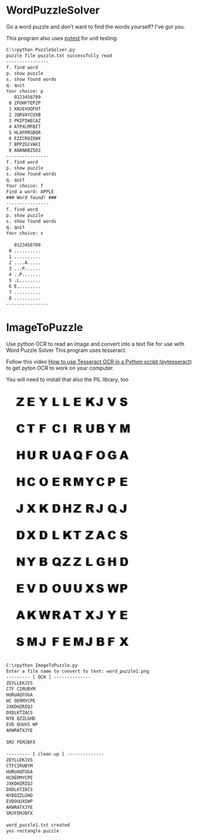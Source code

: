 # WordPuzzleSolver
Go a word puzzle and don't want to find the words yourself? I've got you.

This program also uses [pytest](https://docs.pytest.org/en/stable/) for unit testing.

```
C:\>python PuzzleSolver.py
puzzle file puzzle.txt successfully read
----------------
f. find word
p. show puzzle
s. show found words
q. quit
Your choice: p
   0123456789
 0 ZFOHFTEPZP
 1 XNJEVUOFHT
 2 JQRVAYCUXB
 3 PKIPIWECAZ
 4 ATPXLMFBIT
 5 HLAFRRGBQR
 6 EZZCROZXWX
 7 BPPZGCVAKI
 8 ANANABZSDZ
----------------
f. find word
p. show puzzle
s. show found words
q. quit
Your choice: f
Find a word: APPLE
### Word found! ###
----------------
f. find word
p. show puzzle
s. show found words
q. quit
Your choice: s

   0123456789
 0 ..........
 1 ..........
 2 ....A.....
 3 ...P......
 4 ..P.......
 5 .L........
 6 E.........
 7 ..........
 8 ..........
----------------

```

# ImageToPuzzle

Use python OCR to read an image and convert into a text file for use with Word Puzzle Solver
This program uses tesseract.

Follow this video [How to use Tesseract OCR in a Python script (pytesseract)](https://www.youtube.com/watch?v=HNCypVfeTdw) to get pyton OCR to work on your computer.

You will need to install that also the PIL library, too


<img src = "https://github.com/alexcmak/WordPuzzleSolver/blob/main/word_puzzle1.png" width = 350>



```
C:\>python ImageToPuzzle.py
Enter a file name to convert to text: word_puzzle1.png
--------- [ OCR ] --------------
ZEYLLEKJVS
CTF CIRUBYM
HURUAQFOGA
HC OERMYCPE
JXKDHZRIQJ
DXDLKTZACS
NYB QZZLGHD
EVD OUUXS WP
AKWRATXJYE

SMJ FEMJBFX

--------- [ clean up ] --------------
ZEYLLEKJVS
CTFCIRUBYM
HURUAQFOGA
HCOERMYCPE
JXKDHZRIQJ
DXDLKTZACS
NYBQZZLGHD
EVDOUUXSWP
AKWRATXJYE
SMJFEMJBFX

word_puzzle1.txt created
yes rectangle puzzle
```

